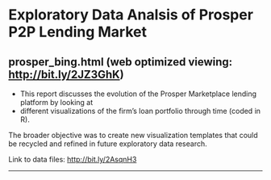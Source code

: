 # Exploratory Data Analsis of Prosper P2P Lending Market

## **prosper_bing.html** (web optimized viewing: http://bit.ly/2JZ3GhK)

* This report discusses the evolution of the Prosper Marketplace lending platform by looking at   
* different visualizations of the firm’s loan portfolio through time (coded in R).  

The broader objective was to create new visualization templates that could be recycled and refined in 
future exploratory data research. 

Link to data files: http://bit.ly/2AsqnH3

<hr>
